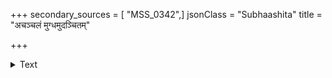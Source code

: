+++
secondary_sources = [ "MSS_0342",]
jsonClass = "Subhaashita"
title = "अचञ्चलं मुग्धमुदञ्चितम्"

+++

<details><summary>Text</summary>

अचञ्चलं मुग्धमुदञ्चितं दृशोर् अनुन्नतं श्रीमदुरो मृगीदृशः।  
अभङ्गुराकूतवती गतिर्भ्रुवोर् अबद्धलक्ष्यं क्वचिदुत्कमान्तरम्॥
</details>
